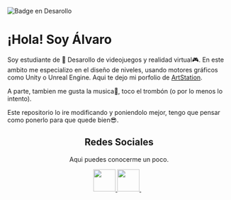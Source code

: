  ![Badge en Desarollo](https://img.shields.io/badge/STATUS-EN%20DESAROLLO-green) 
 
# ¡Hola! Soy Álvaro
 
Soy estudiante de :space_invader: Desarollo de videojuegos y realidad virtual:video_game:. En este ambito me especializo en el diseño de niveles, usando motores gráficos como Unity o Unreal Engine. Aqui te dejo mi porfolio de <a href="https://www.artstation.com/itoxic3d/profile" target="_blank">ArtStation</a>.

A parte, tambien me gusta la musica:musical_note:, toco el trombón (o por lo menos lo intento).

Este repositorio lo ire modificando y poniendolo mejor, tengo que pensar como ponerlo para que quede bien:sunglasses:.

<h2 align="center"> Redes Sociales </h2>
<p align="center">
Aqui puedes conocerme un poco.

<p align="center">
    <a href="https://github.com/iToxicD" target="_blank">
        <img loading="lazy" src="https://distreau.com/github.svg" 
    height="50">
    <a href="https://www.linkedin.com/in/alvaro-cantero-363212223/" target="_blank">
        <img loading="lazy" src="https://upload.wikimedia.org/wikipedia/commons/thumb/c/ca/LinkedIn_logo_initials.png/768px-LinkedIn_logo_initials.png" 
    height="50">
    </a> &nbsp;&nbsp;  
</p>
